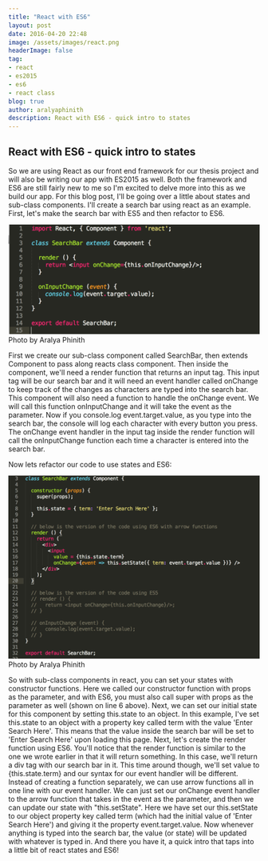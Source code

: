 ```yaml
---
title: "React with ES6"
layout: post
date: 2016-04-20 22:48
image: /assets/images/react.png
headerImage: false
tag:
- react
- es2015
- es6
- react class
blog: true
author: aralyaphinith
description: React with ES6 - quick intro to states
---
```


<div class="breaker"></div>

## React with ES6 - quick intro to states

So we are using React as our front end framework for our thesis project and will also be writing our app with ES2015 as well.  Both the framework and ES6 are still fairly new to me so I'm excited to delve more into this as we build our app.  For this blog post, I'll be going over a little about states and sub-class components.  I'll create a search bar using react as an example.  First, let's make the search bar with ES5 and then refactor to ES6.

<div class="react1-image">
  <img class="image" src="../assets/images/react1.png" alt="search bar es5">
  <figcaption class="caption">Photo by Aralya Phinith</figcaption>
</div>

First we create our sub-class component called SearchBar, then extends Component to pass along reacts class component.  Then inside the component, we'll need a render function that returns an input tag.  This input tag will be our search bar and it will need an event handler called onChange to keep track of the changes as characters are typed into the search bar.  This component will also need a function to handle the onChange event.  We will call this function onInputChange and it will take the event as the parameter.  Now if you console.log event.target.value, as you type into the search bar, the console will log each character with every button you press.  The onChange event handler in the input tag inside the render function will call the onInputChange function each time a character is entered into the search bar.

Now lets refactor our code to use states and ES6:

<div class="react2-image">
  <img class="image" src="../assets/images/react2.png" alt="search bar es6">
  <figcaption class="caption">Photo by Aralya Phinith</figcaption>
</div>

So with sub-class components in react, you can set your states with constructor functions.  Here we called our constructor function with props as the parameter, and with ES6, you must also call super with props as the parameter as well (shown on line 6 above).  Next, we can set our initial state for this component by setting this.state to an object.  In this example, I've set this.state to an object with a property key called term with the value 'Enter Search Here'.  This means that the value inside the search bar will be set to 'Enter Search Here' upon loading this page.  Next, let's create the render function using ES6.  You'll notice that the render function is similar to the one we wrote earlier in that it will return something.  In this case, we'll return a div tag with our search bar in it.  This time around though, we'll set value to {this.state.term} and our syntax for our event handler will be different.  Instead of creating a function separately, we can use arrow functions all in one line with our event handler.  We can just set our onChange event handler to the arrow function that takes in the event as the parameter, and then we can update our state with "this.setState".  Here we have set our this.setState to our object property key called term (which had the initial value of 'Enter Search Here') and giving it the property event.target.value.  Now whenever anything is typed into the search bar, the value (or state) will be updated with whatever is typed in.  And there you have it, a quick intro that taps into a little bit of react states and ES6!

<div class="breaker"></div>